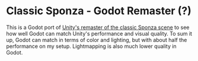 # Classic Sponza - Godot Remaster (?)
This is a Godot port of [Unity's remaster of the classic Sponza scene](https://github.com/Unity-Technologies/Classic-Sponza) to see how well Godot can match Unity's performance and visual quality. To sum it up, Godot can match in terms of color and lighting, but with about half the performance on my setup. Lightmapping is also much lower quality in Godot.
